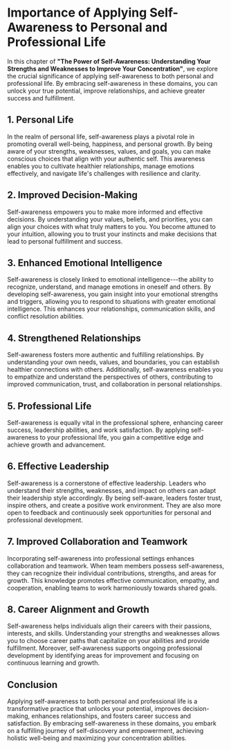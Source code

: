 Importance of Applying Self-Awareness to Personal and Professional Life
================================================================================

In this chapter of **"The Power of Self-Awareness: Understanding Your Strengths and Weaknesses to Improve Your Concentration"**, we explore the crucial significance of applying self-awareness to both personal and professional life. By embracing self-awareness in these domains, you can unlock your true potential, improve relationships, and achieve greater success and fulfillment.

**1. Personal Life**
--------------------

In the realm of personal life, self-awareness plays a pivotal role in promoting overall well-being, happiness, and personal growth. By being aware of your strengths, weaknesses, values, and goals, you can make conscious choices that align with your authentic self. This awareness enables you to cultivate healthier relationships, manage emotions effectively, and navigate life's challenges with resilience and clarity.

**2. Improved Decision-Making**
-------------------------------

Self-awareness empowers you to make more informed and effective decisions. By understanding your values, beliefs, and priorities, you can align your choices with what truly matters to you. You become attuned to your intuition, allowing you to trust your instincts and make decisions that lead to personal fulfillment and success.

**3. Enhanced Emotional Intelligence**
--------------------------------------

Self-awareness is closely linked to emotional intelligence---the ability to recognize, understand, and manage emotions in oneself and others. By developing self-awareness, you gain insight into your emotional strengths and triggers, allowing you to respond to situations with greater emotional intelligence. This enhances your relationships, communication skills, and conflict resolution abilities.

**4. Strengthened Relationships**
---------------------------------

Self-awareness fosters more authentic and fulfilling relationships. By understanding your own needs, values, and boundaries, you can establish healthier connections with others. Additionally, self-awareness enables you to empathize and understand the perspectives of others, contributing to improved communication, trust, and collaboration in personal relationships.

**5. Professional Life**
------------------------

Self-awareness is equally vital in the professional sphere, enhancing career success, leadership abilities, and work satisfaction. By applying self-awareness to your professional life, you gain a competitive edge and achieve growth and advancement.

**6. Effective Leadership**
---------------------------

Self-awareness is a cornerstone of effective leadership. Leaders who understand their strengths, weaknesses, and impact on others can adapt their leadership style accordingly. By being self-aware, leaders foster trust, inspire others, and create a positive work environment. They are also more open to feedback and continuously seek opportunities for personal and professional development.

**7. Improved Collaboration and Teamwork**
------------------------------------------

Incorporating self-awareness into professional settings enhances collaboration and teamwork. When team members possess self-awareness, they can recognize their individual contributions, strengths, and areas for growth. This knowledge promotes effective communication, empathy, and cooperation, enabling teams to work harmoniously towards shared goals.

**8. Career Alignment and Growth**
----------------------------------

Self-awareness helps individuals align their careers with their passions, interests, and skills. Understanding your strengths and weaknesses allows you to choose career paths that capitalize on your abilities and provide fulfillment. Moreover, self-awareness supports ongoing professional development by identifying areas for improvement and focusing on continuous learning and growth.

**Conclusion**
--------------

Applying self-awareness to both personal and professional life is a transformative practice that unlocks your potential, improves decision-making, enhances relationships, and fosters career success and satisfaction. By embracing self-awareness in these domains, you embark on a fulfilling journey of self-discovery and empowerment, achieving holistic well-being and maximizing your concentration abilities.

